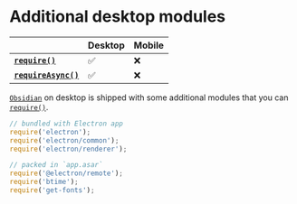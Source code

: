 # Additional desktop modules

|                                       | Desktop | Mobile |
| ------------------------------------- | ------- | ------ |
| **[`require()`][require]**           | ✅       | ❌      |
| **[`requireAsync()`][requireAsync]** | ✅       | ❌      |

[`Obsidian`][Obsidian] on desktop is shipped with some additional modules that you can [`require()`](./core-functions.md#require).

```js
// bundled with Electron app
require('electron');
require('electron/common');
require('electron/renderer');

// packed in `app.asar`
require('@electron/remote');
require('btime');
require('get-fonts');
```

[Obsidian]: https://obsidian.md/
[require]: ./core-functions.md#require
[requireAsync]: ./core-functions.md#requireasync
